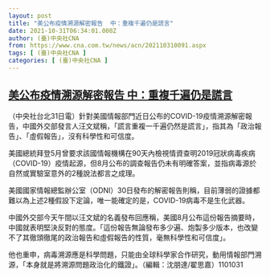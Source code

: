 ```yaml
---
layout: post
title: "美公布疫情溯源解密報告  中：重複千遍仍是謊言"
date: 2021-10-31T06:34:01.000Z
author: (臺)中央社CNA
from: https://www.cna.com.tw/news/acn/202110310091.aspx
tags: [ (臺)中央社CNA ]
categories: [ (臺)中央社CNA ]
---
```

<!--1635662041000-->
[美公布疫情溯源解密報告  中：重複千遍仍是謊言](https://www.cna.com.tw/news/acn/202110310091.aspx)
------

<div>
<div></div><div><p>（中央社台北31日電）針對美國情報部門近日公布的COVID-19疫情溯源解密報告，中國外交部發言人汪文斌稱，「謊言重複一千遍仍然是謊言」，指其為「政治報告」、「虛假報告」，沒有科學性和可信度。</p><p>美國總統拜登5月曾要求該國情報機構在90天內檢視情資查明2019冠狀病毒疾病（COVID-19）疫情起源，但8月公布的調查報告仍未有明確答案，並指病毒源於自然或實驗室意外的2種說法都言之成理。</p><p>美國國家情報總監辦公室（ODNI）30日發布的解密報告則稱，目前薄弱的證據都難以為上述2種假設下定論，唯一能確定的是，COVID-19病毒不是生化武器。</p><p>中國外交部今天午間以汪文斌的名義發布回應稱，美國8月公布這份報告摘要時，中國就表明堅決反對的態度。「這份報告無論發布多少遍、炮製多少版本，也改變不了其徹頭徹尾的政治報告和虛假報告的性質，毫無科學性和可信度」。</p><p>他也重申，病毒溯源應是科學問題，只能由全球科學家合作研究，動用情報部門溯源，「本身就是將溯源問題政治化的鐵證」。（編輯：沈朋達/翟思嘉）1101031</p></div>
</div>
